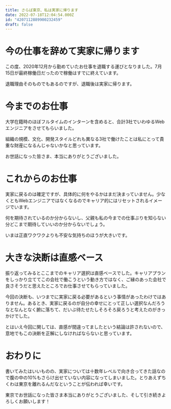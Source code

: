 ```yaml
---
title: さらば東京、私は実家に帰ります
date: 2022-07-18T12:04:54.000Z
id: "4207112889900232459"
draft: false
---
```

# 今の仕事を辞めて実家に帰ります

この度、2020年12月から勤めていたお仕事を退職する運びとなりました。7月15日が最終稼働日だったので稼働はすでに終えています。

退職理由そのものでもあるのですが、退職後は実家に帰ります。

# 今までのお仕事

大学在籍時のほぼフルタイムのインターンを含めると、合計3社でいわゆるWebエンジニアをさせてもらいました。

組織の規模、文化、開発スタイルどれも異なる3社で働けたことは私にとって貴重な財産になるんじゃないかなと思っています。

お世話になった皆さま、本当にありがとうございました。

# これからのお仕事

実家に戻るのは確定ですが、具体的に何をやるかはまだ決まっていません。少なくともWebエンジニアではなくなるのでキャリア的にはリセットされるイメージでいます。

何を期待されているのか分からないし、父親も私の今までの仕事ぶりを知らない分どこまで期待していいのか分からないでしょう。

いまは正直ワクワクよりも不安な気持ちのほうが大きいです。

# 大きな決断は直感ベース

振り返ってみるとここまでのキャリア選択は直感ベースでした。キャリアプランをしっかり立ててこの会社で働こうという動き方ではなく、ご縁のあった会社で良さそうだと思えたところでお仕事させてもらっていました。

今回の決断も、いつまでに実家に戻る必要があるという事情があったわけではありません。あるとき、実家に戻るのが自分の幸せにとって正しい選択なんだろうなとなんとなく腑に落ちて、だいぶ待たせたしそろそろ戻ろうと考えたのがきっかけでした。

とはいえ今回に関しては、直感が間違ってましたという結論は許されないので、意地でもこの決断を正解にしなければならないと思っています。

# おわりに

書いてみたはいいものの、実家については十数年レベルで向き合ってきた話なので腹の中の10%もさらけ出せていない内容になってしまいました。とりあえずちくわは東京を離れるんだなということが伝われば幸いです。

東京でお世話になった皆さま本当にありがとうございました、そして引き続きよろしくお願いします！
